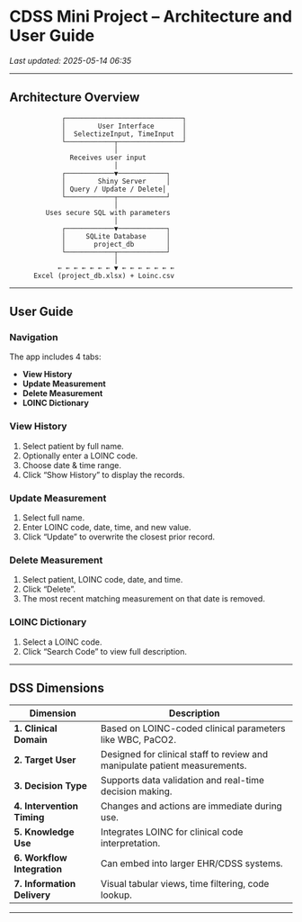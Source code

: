 
# CDSS Mini Project – Architecture and User Guide

_Last updated: 2025-05-14 06:35_

---

## Architecture Overview

```
             ┌─────────────────────────────┐
             │        User Interface       │
             │  SelectizeInput, TimeInput  │
             └────────────┬────────────────┘
                          │
               Receives user input
                          │
             ┌────────────▼────────────┐
             │        Shiny Server     │
             │ Query / Update / Delete│
             └────────────┬────────────┘
                          │
         Uses secure SQL with parameters
                          │
             ┌────────────▼────────────┐
             │     SQLite Database     │
             │       project_db        │
             └────────────┬────────────┘
                          │
            ← ← ← ← ← ← ← ▼ ← ← ← ← ← ← ←
      Excel (project_db.xlsx) + Loinc.csv
```

---

## User Guide

### Navigation
The app includes 4 tabs:
- **View History**
- **Update Measurement**
- **Delete Measurement**
- **LOINC Dictionary**

### View History
1. Select patient by full name.
2. Optionally enter a LOINC code.
3. Choose date & time range.
4. Click “Show History” to display the records.

### Update Measurement
1. Select full name.
2. Enter LOINC code, date, time, and new value.
3. Click “Update” to overwrite the closest prior record.

### Delete Measurement
1. Select patient, LOINC code, date, and time.
2. Click “Delete”.
3. The most recent matching measurement on that date is removed.

### LOINC Dictionary
1. Select a LOINC code.
2. Click “Search Code” to view full description.

---

## DSS Dimensions

| Dimension              | Description                                                                 |
|------------------------|-----------------------------------------------------------------------------|
| **1. Clinical Domain** | Based on LOINC-coded clinical parameters like WBC, PaCO2.                   |
| **2. Target User**     | Designed for clinical staff to review and manipulate patient measurements. |
| **3. Decision Type**   | Supports data validation and real-time decision making.                    |
| **4. Intervention Timing** | Changes and actions are immediate during use.                        |
| **5. Knowledge Use**   | Integrates LOINC for clinical code interpretation.                          |
| **6. Workflow Integration** | Can embed into larger EHR/CDSS systems.                              |
| **7. Information Delivery** | Visual tabular views, time filtering, code lookup.                   |

---
